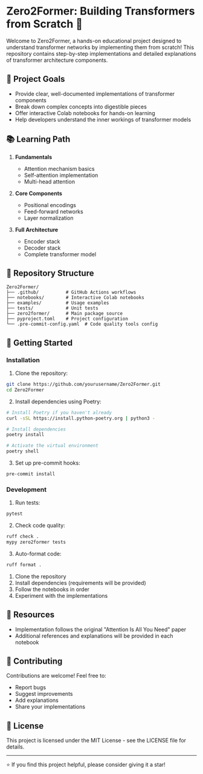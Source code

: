 # Zero2Former: Building Transformers from Scratch 🚀

Welcome to Zero2Former, a hands-on educational project designed to understand transformer networks by implementing them from scratch! This repository contains step-by-step implementations and detailed explanations of transformer architecture components.

## 🎯 Project Goals

- Provide clear, well-documented implementations of transformer components
- Break down complex concepts into digestible pieces
- Offer interactive Colab notebooks for hands-on learning
- Help developers understand the inner workings of transformer models

## 📚 Learning Path

1. **Fundamentals**
   - Attention mechanism basics
   - Self-attention implementation
   - Multi-head attention

2. **Core Components**
   - Positional encodings
   - Feed-forward networks
   - Layer normalization

3. **Full Architecture**
   - Encoder stack
   - Decoder stack
   - Complete transformer model

## 📂 Repository Structure

```
Zero2Former/
├── .github/          # GitHub Actions workflows
├── notebooks/        # Interactive Colab notebooks
├── examples/         # Usage examples
├── tests/            # Unit tests
├── zero2former/      # Main package source
├── pyproject.toml    # Project configuration
└── .pre-commit-config.yaml  # Code quality tools config
```

## 🚀 Getting Started

### Installation

1. Clone the repository:
```bash
git clone https://github.com/yourusername/Zero2Former.git
cd Zero2Former
```

2. Install dependencies using Poetry:
```bash
# Install Poetry if you haven't already
curl -sSL https://install.python-poetry.org | python3 -

# Install dependencies
poetry install

# Activate the virtual environment
poetry shell
```

3. Set up pre-commit hooks:
```bash
pre-commit install
```

### Development

1. Run tests:
```bash
pytest
```

2. Check code quality:
```bash
ruff check .
mypy zero2former tests
```

3. Auto-format code:
```bash
ruff format .
```

1. Clone the repository
2. Install dependencies (requirements will be provided)
3. Follow the notebooks in order
4. Experiment with the implementations

## 📖 Resources

- Implementation follows the original "Attention Is All You Need" paper
- Additional references and explanations will be provided in each notebook

## 🤝 Contributing

Contributions are welcome! Feel free to:
- Report bugs
- Suggest improvements
- Add explanations
- Share your implementations

## 📝 License

This project is licensed under the MIT License - see the LICENSE file for details.

---

⭐ If you find this project helpful, please consider giving it a star!
